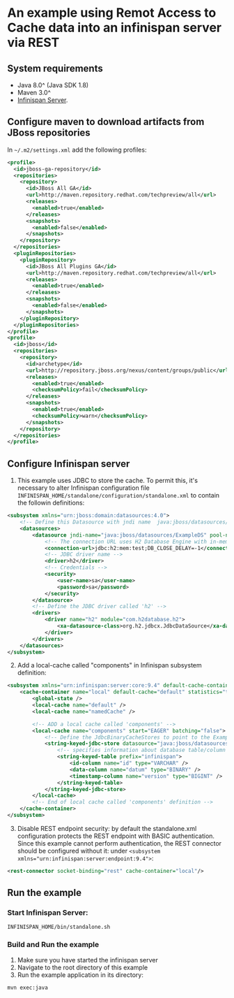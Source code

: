 # An example using Remot Access to Cache data into an infinispan server via REST

## System requirements
- Java 8.0^ (Java SDK 1.8)
- Maven 3.0^
- [Infinispan Server](http://infinispan.org/download/).

## Configure maven to download artifacts from JBoss repositories
In `~/.m2/settings.xml` add the following profiles:
```xml
<profile>
  <id>jboss-ga-repository</id>
  <repositories>
    <repository>
      <id>JBoss All GA</id>
      <url>http://maven.repository.redhat.com/techpreview/all</url>
      <releases>
        <enabled>true</enabled>
      </releases>
      <snapshots>
        <enabled>false</enabled>
      </snapshots>
    </repository>
  </repositories>
  <pluginRepositories>
    <pluginRepository>
      <id>JBoss All Plugins GA</id>
      <url>http://maven.repository.redhat.com/techpreview/all</url>
      <releases>
        <enabled>true</enabled>
      </releases>
      <snapshots>
        <enabled>false</enabled>
      </snapshots>
    </pluginRepository>
  </pluginRepositories>
</profile>
<profile>
  <id>jboss</id>
  <repositories>
    <repository>
      <id>archetype</id>
      <url>http://repository.jboss.org/nexus/content/groups/public</url>
      <releases>
        <enabled>true</enabled>
        <checksumPolicy>fail</checksumPolicy>
      </releases>
      <snapshots>
        <enabled>true</enabled>
        <checksumPolicy>warn</checksumPolicy>
      </snapshots>
    </repository>
  </repositories>
</profile>
```

## Configure Infinispan server
1. This example uses JDBC to store the cache. To permit this, it's necessary to alter Infinispan configuration file `INFINISPAN_HOME/standalone/configuration/standalone.xml` to contain the followin definitions:

```xml
<subsystem xmlns="urn:jboss:domain:datasources:4.0">
    <!-- Define this Datasource with jndi name  java:jboss/datasources/ExampleDS -->
    <datasources>
        <datasource jndi-name="java:jboss/datasources/ExampleDS" pool-name="ExampleDS" enabled="true" use-java-context="true">
            <!-- The connection URL uses H2 Database Engine with in-memory database called test -->
            <connection-url>jdbc:h2:mem:test;DB_CLOSE_DELAY=-1</connection-url>
            <!-- JDBC driver name -->
            <driver>h2</driver>
            <!-- Credentials -->
            <security>
                <user-name>sa</user-name>
                <password>sa</password>
            </security>
        </datasource>
        <!-- Define the JDBC driver called 'h2' -->
        <drivers>
            <driver name="h2" module="com.h2database.h2">
                <xa-datasource-class>org.h2.jdbcx.JdbcDataSource</xa-datasource-class>
            </driver>
        </drivers>
    </datasources>
</subsystem>
```
2. Add a local-cache called "components" in Infinispan subsystem definition:
```xml
<subsystem xmlns="urn:infinispan:server:core:9.4" default-cache-container="local">
    <cache-container name="local" default-cache="default" statistics="true">
        <global-state />
        <local-cache name="default" />
        <local-cache name="namedCache" />

        <!-- ADD a local cache called 'components' -->
        <local-cache name="components" start="EAGER" batching="false">
            <!-- Define the JdbcBinaryCacheStores to point to the ExampleDS previously defined -->
            <string-keyed-jdbc-store datasource="java:jboss/datasources/ExampleDS" passivation="false" preload="false" purge="false">
                <!-- specifies information about database table/column names and data types -->
                <string-keyed-table prefix="infinispan">
                    <id-column name="id" type="VARCHAR" />
                    <data-column name="datum" type="BINARY" />
                    <timestamp-column name="version" type="BIGINT" />
                </string-keyed-table>
            </string-keyed-jdbc-store>
        </local-cache>
        <!-- End of local cache called 'components' definition -->
    </cache-container>
</subsystem>
```
3. Disable REST endpoint security: by default the standalone.xml configuration protects the REST endpoint with BASIC authentication. Since this example cannot perform authentication, the REST connector should be configured without it: under `<subsystem xmlns="urn:infinispan:server:endpoint:9.4">`:
```xml
<rest-connector socket-binding="rest" cache-container="local"/>
```

## Run the example

### Start Infinispan Server:
```shell
INFINISPAN_HOME/bin/standalone.sh
```

### Build and Run the example
1. Make sure you have started the infinispan server
2. Navigate to the root directory of this example
3. Run the example application in its directory:
```shell
mvn exec:java
```